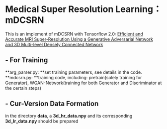 # Medical Super Resolution Learning：mDCSRN

This is an implement of mDCSRN with Tensorflow 2.0: [Efficient and Accurate MRI Super-Resolution Using a Generative Adversarial Network and 3D Multi-level Densely Connected Network](https://arxiv.org/ftp/arxiv/papers/1803/1803.01417.pdf)

##  - For Training
**arg_parser.py: **set training parameters, see details in the code.
**mdcsrn.py: **training code, including: pretrain(solely training for Generator), WGAN-Network(training for both Generator and Discriminator at the certain steps)

## - Cur-Version Data Formation
in the directory **data**, a **3d_hr_data.npy** and its corresponding **3d_lr_data.npy** should be prepared

